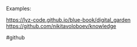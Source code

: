 Examples:

https://lyz-code.github.io/blue-book/digital_garden
https://github.com/nikitavoloboev/knowledge

<!-- Keywords -->
#github
<!-- /Keywords -->
